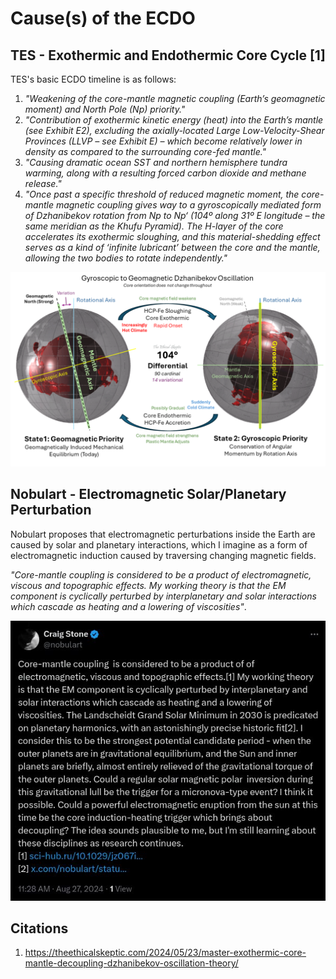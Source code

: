 # Cause(s) of the ECDO

## TES - Exothermic and Endothermic Core Cycle [1]

TES's basic ECDO timeline is as follows:

1. *"Weakening of the core-mantle magnetic coupling (Earth’s geomagnetic moment) and North Pole (Np) priority."*
2. *"Contribution of exothermic kinetic energy (heat) into the Earth’s mantle (see Exhibit E2), excluding the axially-located Large Low-Velocity-Shear Provinces (LLVP – see Exhibit E) – which become relatively lower in density as compared to the surrounding core-fed mantle."*
3. *"Causing dramatic ocean SST and northern hemisphere tundra warming, along with a resulting forced carbon dioxide and methane release."*
4. *"Once past a specific threshold of reduced magnetic moment, the core-mantle magnetic coupling gives way to a gyroscopically mediated form of Dzhanibekov rotation from Np to Np‘ (104º along 31º E longitude – the same meridian as the Khufu Pyramid). The H-layer of the core accelerates its exothermic sloughing, and this material-shedding effect serves as a kind of ‘infinite lubricant’ between the core and the mantle, allowing the two bodies to rotate independently."*

![](../../6-LITERATURE-MEDIA/0-ethical-skeptic/img/ecdo.webp)

## Nobulart - Electromagnetic Solar/Planetary Perturbation

Nobulart proposes that electromagnetic perturbations inside the Earth are caused by solar and planetary interactions, which I imagine as a form of electromagnetic induction caused by traversing changing magnetic fields.

*"Core-mantle coupling is considered to be a product of electromagnetic, viscous and topographic effects. My working theory is that the EM component is cyclically perturbed by interplanetary and solar interactions which cascade as heating and a lowering of viscosities"*.

![](img/2030-triggers.jpg)

## Citations

1. https://theethicalskeptic.com/2024/05/23/master-exothermic-core-mantle-decoupling-dzhanibekov-oscillation-theory/